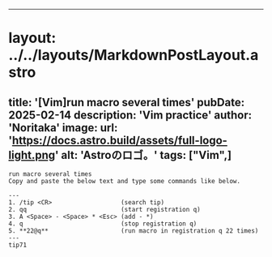 
---
# layout: ../../layouts/MarkdownPostLayout.astro
title: '[Vim]run macro several times'
pubDate: 2025-02-14
description: 'Vim practice'
author: 'Noritaka'
image:
    url: 'https://docs.astro.build/assets/full-logo-light.png'
    alt: 'Astroのロゴ。'
tags: ["Vim",]
---


```
run macro several times
Copy and paste the below text and type some commands like below.

---
1. /tip <CR>                   (search tip)
2. qq                          (start registration q)
3. A <Space> - <Space> * <Esc> (add - *)
4. q                           (stop registration q)
5. **22@q**                    (run macro in registration q 22 times)
---
tip71
```
